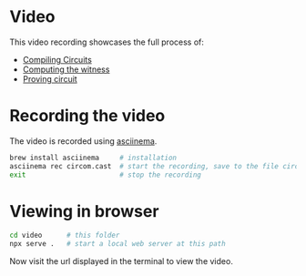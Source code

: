 # Video

This video recording showcases the full process of:

- [Compiling Circuits](https://docs.circom.io/getting-started/compiling-circuits/)
- [Computing the witness](https://docs.circom.io/getting-started/computing-the-witness/)
- [Proving circuit](https://docs.circom.io/getting-started/proving-circuits/)

# Recording the video

The video is recorded using [asciinema](https://asciinema.org/docs/getting-started).

```bash
brew install asciinema     # installation
asciinema rec circom.cast  # start the recording, save to the file circom.cast
exit                       # stop the recording
```

# Viewing in browser

```bash
cd video      # this folder
npx serve .   # start a local web server at this path
```

Now visit the url displayed in the terminal to view the video.
